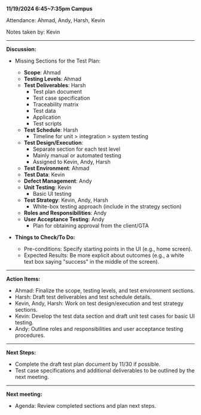 **11/19/2024 6:45~7:35pm Campus**

Attendance: Ahmad, Andy, Harsh, Kevin

Notes taken by: Kevin

---

**Discussion:**

- Missing Sections for the Test Plan:
  - **Scope**: Ahmad
  - **Testing Levels**: Ahmad
  - **Test Deliverables**: Harsh
    - Test plan document
    - Test case specification
    - Traceability matrix
    - Test data
    - Application
    - Test scripts
  - **Test Schedule**: Harsh
    - Timeline for unit > integration > system testing
  - **Test Design/Execution**: 
    - Separate section for each test level
    - Mainly manual or automated testing
    - Assigned to Kevin, Andy, Harsh
  - **Test Environment**: Ahmad
  - **Test Data**: Kevin
  - **Defect Management**: Andy
  - **Unit Testing**: Kevin
    - Basic UI testing
  - **Test Strategy**: Kevin, Andy, Harsh
    - White-box testing approach (include in the strategy section)
  - **Roles and Responsibilities**: Andy
  - **User Acceptance Testing**: Andy
    - Plan for obtaining approval from the client/GTA

- **Things to Check/To Do:**
  - Pre-conditions: Specify starting points in the UI (e.g., home screen).
  - Expected Results: Be more explicit about outcomes (e.g., a white text box saying "success" in the middle of the screen).

---

**Action Items:**

- Ahmad: Finalize the scope, testing levels, and test environment sections.
- Harsh: Draft test deliverables and test schedule details.
- Kevin, Andy, Harsh: Work on test design/execution and test strategy sections.
- Kevin: Develop the test data section and draft unit test cases for basic UI testing.
- Andy: Outline roles and responsibilities and user acceptance testing procedures.

---

**Next Steps:**

- Complete the draft test plan document by 11/30 if possible.
- Test case specifications and additional deliverables to be outlined by the next meeting.

---

**Next meeting:**
- Agenda: Review completed sections and plan next steps.
